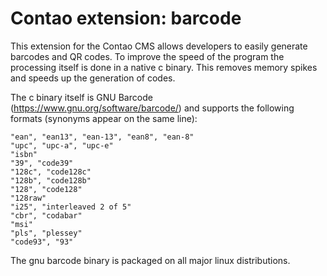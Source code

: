 # Contao extension: barcode

This extension for the Contao CMS allows developers to easily generate 
barcodes and QR codes. To improve the speed of the program the processing
itself is done in a native c binary. This removes memory spikes and speeds
up the generation of codes.

The c binary itself is GNU Barcode (https://www.gnu.org/software/barcode/)
and supports the following formats (synonyms appear on the same line):

```
"ean", "ean13", "ean-13", "ean8", "ean-8"
"upc", "upc-a", "upc-e"
"isbn"
"39", "code39"
"128c", "code128c"
"128b", "code128b"
"128", "code128"
"128raw"
"i25", "interleaved 2 of 5"
"cbr", "codabar"
"msi"
"pls", "plessey"
"code93", "93"
```
 
 The gnu barcode binary is packaged on all major linux distributions.
